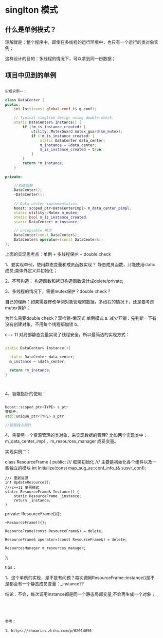 # singlton 模式

## 什么是单例模式？

理解就是：整个程序中，即使在多线程的运行环境中，也只有一个运行的类对象实例；

这样设计的目的：多线程的情况下，可以拿到同一份数据；


## 项目中见到的单例

``` C++

实现实例一：

class DataCenter {
public:
    int Init(const global_conf_t& g_conf);

    // Typical singlton design using double-check.
    static DataCenter& Instance() {
        if (!m_is_instance_created) {
            utility::MutexGuard mutex_guard(&m_mutex);
            if (!m_is_instance_created) {
                static DataCenter data_center;
                m_instance = &data_center;
                m_is_instance_created = true;
            }
        }
        return *m_instance;
    }
    
private:

    //构造函数
    DataCenter();
    ~DataCenter();
    
    // Data center implementation.
    boost::scoped_ptr<DataCenterImpl> m_data_center_pimpl;
    static utility::Mutex m_mutex;
    static bool m_is_instance_created;
    static DataCenter* m_instance;

    // uncopyable 拷贝
    DataCenter(const DataCenter&);
    DataCenter& operator=(const DataCenter&);
};

```


上面的实现思考点：单例 + 多线程保护 + double check

1、要实现单例，使用静态变量和成员函数实现？
   静态成员函数，只能使用static成员;类体外定义并初始化；
   
2、不可构造：
   构造函数和拷贝构造函数设计成delete/private;

3、多线程的情况下，需要mutex保护？double check？
   
   自己的理解：如果需要修改单例对象管理的数据，多线程的情况下，还是要考虑mutex保护；
   
   为什么需要double check？双检锁-懒汉式 单例模式
   a. 减少开销：先判断一下有没有创建对象，不用每个线程都加锁
   b...
   
     
  c++ 11 对局部静态变量实现了线程安全，所以最简洁的实现方式：
  

```c++

static DataCenter& Instance(){

  static DataCenter data_center;
  m_instance = &data_center;
  
  return *m_instance;
}

  
```  

4、智能指针的使用：
   
   ```c++
   
   boost::scoped_ptr<TYPE> s_ptr
   等价于:
   std::unique_ptr<TYPE> s_ptr
   
   //智能独占指针
   
   
   ```

4、需要另一个资源管理的类对象，来实现数据的管理? 比如两个实现类中：m_data_center_impl ，m_resources_manager 成员变量。


实现实例二：

class ResourceFrame {
public:
    /// 框架初始化
    /// 主要是初始化各个组件以及一些独立的模块
    int Initialize(const map_sug_as::conf_info_t& susvr_conf);

    /// 更新资源
    int UpdateResource();
    ///c++11 单例模式
    static ResourceFrame& Instance() {
        static ResourceFrame _instance;
        return _instance;
    }

private:
    ResourceFrame(){};

    ~ResourceFrame(){};

    ResourceFrame(const ResourceFrame&) = delete;

    ResourceFrame& operator=(const ResourceFrame&) = delete;

    ResourcesManager m_resources_manager;
};


tips：

1、这个单例的实现，是不是有问题？每次调用ResourceFrame::instance()是不是都会有一个静态成员变量：_instance??

结论：不会，每次调用instance都是同一个静态局部变量,不会再生成一个对象；

```




参考：

1、https://zhuanlan.zhihu.com/p/62014096

